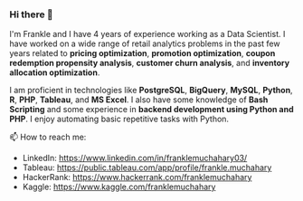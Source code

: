 ### Hi there 👋

<!--
**franklemuchahary/franklemuchahary** is a ✨ _special_ ✨ repository because its `README.md` (this file) appears on your GitHub profile.

Here are some ideas to get you started:

- 🔭 I’m currently working on ...
- 🌱 I’m currently learning ...
- 👯 I’m looking to collaborate on ...
- 🤔 I’m looking for help with ...
- 💬 Ask me about ...
- 📫 How to reach me: ...
- 😄 Pronouns: ...
- ⚡ Fun fact: ...
-->

I'm Frankle and I have 4 years of experience working as a Data Scientist. I have worked on a wide range of retail analytics problems in the past few years related to **pricing optimization**, **promotion optimization**, **coupon redemption propensity analysis**, **customer churn analysis**, and **inventory allocation optimization**.

I am proficient in technologies like **PostgreSQL**, **BigQuery**, **MySQL**, **Python**, **R**, **PHP**, **Tableau**, and **MS Excel**. I also have some knowledge of **Bash Scripting** and some experience in **backend development using Python and PHP**. I enjoy automating basic repetitive tasks with Python.

📫 How to reach me:
- LinkedIn:  https://www.linkedin.com/in/franklemuchahary03/
- Tableau: https://public.tableau.com/app/profile/frankle.muchahary
- HackerRank: https://www.hackerrank.com/franklemuchahary
- Kaggle: https://www.kaggle.com/franklemuchahary

